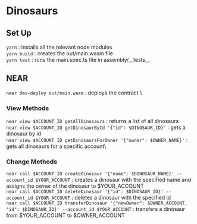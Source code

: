 <!-- @format -->

# Dinosaurs

## Set Up

`yarn` : installs all the relevant node modules \
`yarn build` : creates the out/main.wasm file \
`yarn test` : runs the main.spec.ts file in assembly/\_\_tests\_\_

## NEAR

`near dev-deploy out/main.wasm` : deploys the contract \

### View Methods

`near view $ACCOUNT_ID getAllDinosaurs` : returns a list of all dinosaurs\
`near view $ACCOUNT_ID getDinosaurById '{"id": $DINOSAUR_ID}'` : gets a dinosaur by id\
`near view $ACCOUNT_ID getDinosaursForOwner '{"owner": $OWNER_NAME}'` : gets all dinosaurs for a specific account\

### Change Methods

`near call $ACCOUNT_ID createDinosaur '{"name": $DINOSAUR_NAME}' --account_id $YOUR_ACCOUNT` : creates a dinosaur with the specified name and assigns the owner of the dinosaur to $YOUR_ACCOUNT\
`near call $ACCOUNT_ID deleteDinosaur '{"id": $DINOSAUR_ID}' --account_id $YOUR_ACCOUNT` : deletes a dinosaur with the specified id\
`near call $ACCOUNT_ID transferDinosaur '{"newOwner": $OWNER_ACCOUNT, "id": $DINOSAUR_ID}' --account_id $YOUR_ACCOUNT` : transfers a dinosaur from $YOUR_ACCOUNT to $OWNER_ACCOUNT
